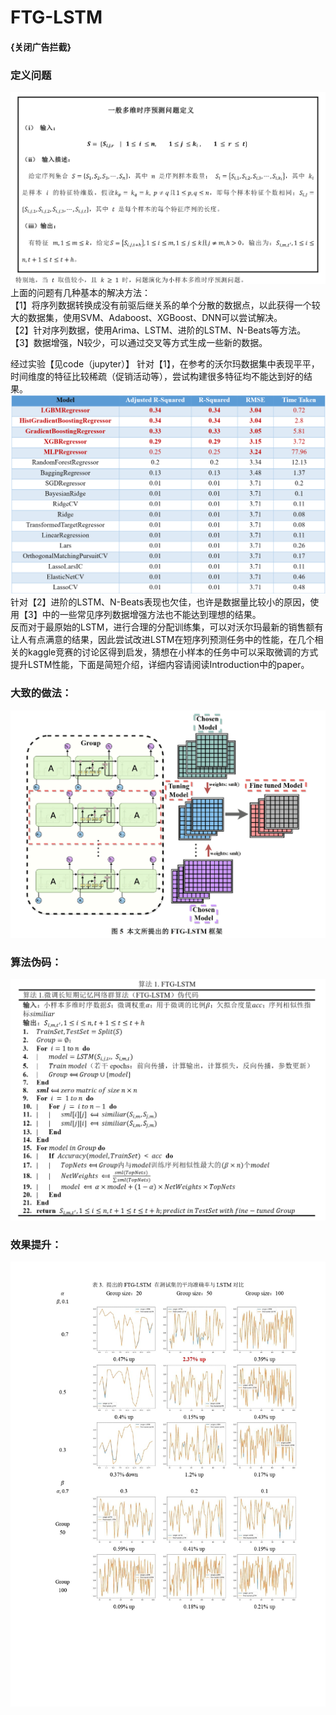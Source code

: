# FTG-LSTM
#### {关闭广告拦截}
### 定义问题
![Problem definition](https://github.com/BGMLoveWCJ/FTG-LSTM/blob/main/Introduction/Definition.png)
上面的问题有几种基本的解决方法：\
【1】将序列数据转换成没有前驱后继关系的单个分散的数据点，以此获得一个较大的数据集，使用SVM、Adaboost、XGBoost、DNN可以尝试解决。\
【2】针对序列数据，使用Arima、LSTM、进阶的LSTM、N-Beats等方法。\
【3】数据增强，N较少，可以通过交叉等方式生成一些新的数据。

经过实验【见code（jupyter）】
针对【1】，在参考的沃尔玛数据集中表现平平，时间维度的特征比较稀疏（促销活动等），尝试构建很多特征均不能达到好的结果。\
![no for classical](https://github.com/BGMLoveWCJ/FTG-LSTM/blob/main/Introduction/no%20for%20classical.png)
针对【2】进阶的LSTM、N-Beats表现也欠佳，也许是数据量比较小的原因，使用【3】中的一些常见序列数据增强方法也不能达到理想的结果。\
反而对于最原始的LSTM，进行合理的分配训练集，可以对沃尔玛最新的销售额有让人有点满意的结果，因此尝试改进LSTM在短序列预测任务中的性能，在几个相关的kaggle竞赛的讨论区得到启发，猜想在小样本的任务中可以采取微调的方式提升LSTM性能，下面是简短介绍，详细内容请阅读Introduction中的paper。

### 大致的做法：
![proposed architecture](https://github.com/BGMLoveWCJ/FTG-LSTM/blob/main/Introduction/proposed%20architecture.png)
### 算法伪码：
![proposed algorithm](https://github.com/BGMLoveWCJ/FTG-LSTM/blob/main/Introduction/proposed%20algorithm.png)
### 效果提升：
![comparison](https://github.com/BGMLoveWCJ/FTG-LSTM/blob/main/Introduction/comparison.jpg)
